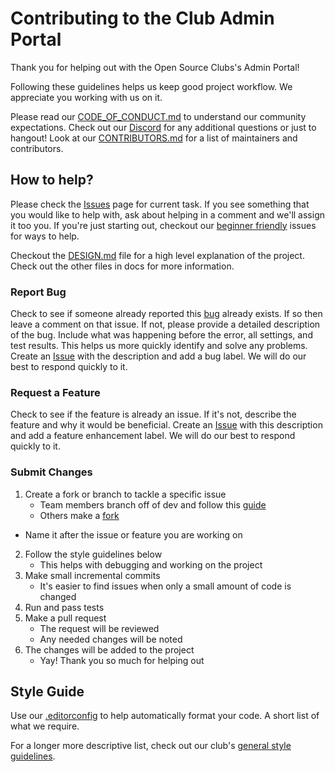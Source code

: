 # Contributing to the Club Admin Portal

Thank you for helping out with the Open Source Clubs's Admin Portal!

Following these guidelines helps us keep good project workflow. We appreciate you working with us on it. 

Please read our [CODE_OF_CONDUCT.md](CODE_OF_CONDUCT.md) to understand our community expectations. Check out our [Discord](discord.gg/Gsxej6u) for any additional questions or just to hangout! Look at our [CONTRIBUTORS.md](CONTRIBUTORS.md) for a list of maintainers and contributors.

## How to help?

Please check the <!-- [Projects][Project Board] and --> [Issues][Issues] page<!-- s --> for current task. If you see something that you would like to help with, ask about helping in a comment and we'll assign it too you. If you're just starting out, checkout our [beginner friendly][Beginner Issues] issues for ways to help. 

Checkout the [DESIGN.md](docs/DESIGN.md) file for a high level explanation of the project. <!-- For a road map, look at the [TODO.md](docs/TODO.md) which lists planned features for the project. --> Check out the other files in docs for more information. 

### Report Bug 

Check to see if someone already reported this [bug][Bug Issues] already exists. If so then leave a comment on that issue. If not, please provide a detailed description of the bug. Include what was happening before the error, all settings, and test results. This helps us more quickly identify and solve any problems. Create an [Issue][Issues] with the description and add a bug label. We will do our best to respond quickly to it. 

### Request a Feature

Check to see if the feature is already <!-- listed in our [TODO.md](docs/TODO.md) --> an issue. If it's not, describe the feature and why it would be beneficial. Create an [Issue][Issues] with this description and add a feature enhancement label. We will do our best to respond quickly to it. 

<!-- ### Run Test 

**Give detailed instructions on how to run the test. Also include information about the meaning of the results.** -->

### Submit Changes 

1. Create a fork or branch to tackle a specific issue 
	- Team members branch off of dev and follow this [guide](https://guides.github.com/introduction/flow/) 
	- Others make a [fork](https://guides.github.com/activities/forking/)
  - Name it after the issue or feature you are working on
2. Follow the style guidelines below 
	- This helps with debugging and working on the project
3. Make small incremental commits
	- It's easier to find issues when only a small amount of code is changed
4. Run and pass tests
5. Make a pull request 
	- The request will be reviewed
	- Any needed changes will be noted 
6. The changes will be added to the project 
	- Yay! Thank you so much for helping out

## Style Guide 

Use our [.editorconfig](.editorconfig) to help automatically format your code. A short list of what we require. 
<!-- - **Use descriptive names for everything**
- **Make meaningful comments often**
- **Indent with tabs, use spaces everywhere else**
- **Put curly braces on a new line**
- **Keep line length under 100 characters** -->

For a longer more descriptive list, check out our club's [general style guidelines](https://github.com/ufosc/resources/blob/master/coding-guidelines/general-style.md).

<!-- ### Example 

```
**A short style example**
```
 -->
<!-- Below are the links that change from project to project -->

<!-- [Project Board]:  -->
[Issues]: https://github.com/ufosc/club-admin-portal/issues?q=is%3Aissue+is%3Aopen+sort%3Aupdated-desc
[Beginner Issues]: https://github.com/ufosc/club-admin-portal/labels/good%20first%20issue
[Bug Issues]: https://github.com/ufosc/club-admin-portal/labels/bug